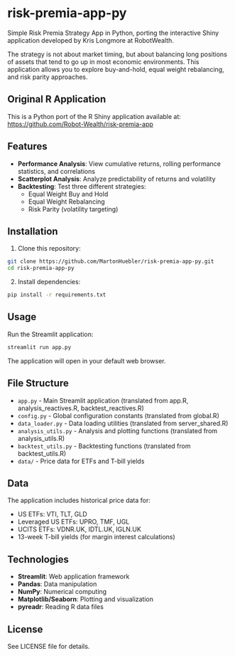 # risk-premia-app-py

Simple Risk Premia Strategy App in Python, porting the interactive Shiny application developed by Kris Longmore at RobotWealth.

The strategy is not about market timing, but about balancing long positions of assets that tend to go up in most economic environments. This application allows you to explore buy-and-hold, equal weight rebalancing, and risk parity approaches.

## Original R Application

This is a Python port of the R Shiny application available at: https://github.com/Robot-Wealth/risk-premia-app

## Features

- **Performance Analysis**: View cumulative returns, rolling performance statistics, and correlations
- **Scatterplot Analysis**: Analyze predictability of returns and volatility
- **Backtesting**: Test three different strategies:
  - Equal Weight Buy and Hold
  - Equal Weight Rebalancing
  - Risk Parity (volatility targeting)

## Installation

1. Clone this repository:
```bash
git clone https://github.com/MartonHuebler/risk-premia-app-py.git
cd risk-premia-app-py
```

2. Install dependencies:
```bash
pip install -r requirements.txt
```

## Usage

Run the Streamlit application:
```bash
streamlit run app.py
```

The application will open in your default web browser.

## File Structure

- `app.py` - Main Streamlit application (translated from app.R, analysis_reactives.R, backtest_reactives.R)
- `config.py` - Global configuration constants (translated from global.R)
- `data_loader.py` - Data loading utilities (translated from server_shared.R)
- `analysis_utils.py` - Analysis and plotting functions (translated from analysis_utils.R)
- `backtest_utils.py` - Backtesting functions (translated from backtest_utils.R)
- `data/` - Price data for ETFs and T-bill yields

## Data

The application includes historical price data for:
- US ETFs: VTI, TLT, GLD
- Leveraged US ETFs: UPRO, TMF, UGL
- UCITS ETFs: VDNR.UK, IDTL.UK, IGLN.UK
- 13-week T-bill yields (for margin interest calculations)

## Technologies

- **Streamlit**: Web application framework
- **Pandas**: Data manipulation
- **NumPy**: Numerical computing
- **Matplotlib/Seaborn**: Plotting and visualization
- **pyreadr**: Reading R data files

## License

See LICENSE file for details.

